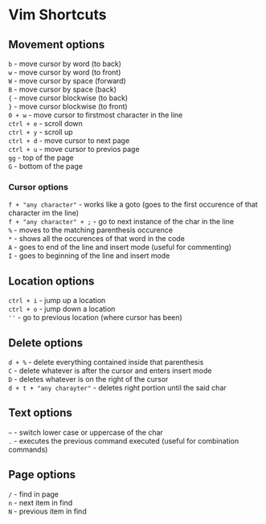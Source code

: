 # Vim Shortcuts

## Movement options
`b` - move cursor by word (to back) <br>
`w` - move cursor by word (to front) <br>
`W` - move cursor by space (forward) <br>
`B` - move cursor by space (back) <br>
`{` - move cursor blockwise (to back)<br>
`}` - move cursor blockwise (to front)<br>
`0 + w` - move cursor to firstmost character in the line <br>
`ctrl + e` - scroll down<br>
`ctrl + y` - scroll up<br>
`ctrl + d` - move cursor to next page<br>
`ctrl + u` - move cursor to previos page<br>
`gg` - top of the page<br>
`G` - bottom of the page<br>
### Cursor options
`f + "any character"` - works like a goto (goes to the first occurence of that character im the line) <br>
`f + "any character" + ;` - go to next instance of the char in the line<br>
`%` - moves to the matching parenthesis occurence<br>
`*` - shows all the occurences of that word in the code<br>
`A` - goes to end of the line and insert mode (useful for commenting)<br>
`I` - goes to beginning of the line and insert mode<br>

## Location options
`ctrl + i` - jump up a location<br>
`ctrl + o` - jump down a location<br>
`''` - go to previous location (where cursor has been)<br>

## Delete options
`d + %` - delete everything contained inside that parenthesis<br>
`C` - delete whatever is after the cursor and enters insert mode<br>
`D` - deletes whatever is on the right of the cursor<br>
`d + t + "any charayter"` - deletes right portion until the said char<br>
## Text options
`~` - switch lower case or uppercase of the char<br>
`.` - executes the previous command executed (useful for combination commands) <br>


## Page options
`/` - find in page<br>
`n` - next item in find<br>
`N` - previous item in find<br>
